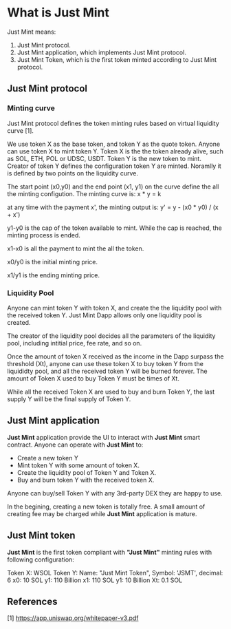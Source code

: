 
# What is Just Mint

Just Mint means:
1. Just Mint protocol.
2. Just Mint application, which implements Just Mint protocol.
3. Just Mint Token, which is the first token minted according to Just Mint protocol.

## Just Mint protocol

### Minting curve

Just Mint protocol defines the token minting rules based on virtual liquidity curve [1].

We use token X as the base token, and token Y as the quote token. Anyone can use token X to mint token Y. Token X is the the token already alive, such as SOL, ETH, POL or UDSC, USDT. Token Y is the new token to mint. Creator of token Y defines the configuration token Y are minted. Noramlly it is defined by two points on the liquidity curve. 

The start point (x0,y0) and the end point (x1, y1) on the curve define the all the minting configution. The minting curve is:
  x * y = k

at any time with the payment x', the minting output is: 
  y' = y - (x0 * y0) / (x + x')

y1-y0 is the cap of the token available to mint. While the cap is reached, the minting process is ended.

x1-x0 is all the payment to mint the all the token.

x0/y0 is the initial minting price.

x1/y1 is the ending minting price.

### Liquidity Pool

Anyone can mint token Y with token X, and create the the liquidity pool with the received token Y. Just Mint Dapp allows only one liquidity pool is created.

The creator of the liquidity pool decides all the parameters of the liquidity pool, including intitial price, fee rate, and so on.

Once the amount of token X received as the income in the Dapp surpass the threshold (Xt), anyone can use these token X to buy token Y from the liquididty pool, and all the received token Y will be burned forever. The amount of Token X used to buy Token Y must be times of Xt.

While all the received Token X are used to buy and burn Token Y, the last supply Y will be the final supply of Token Y.

## **Just Mint** application

**Just Mint** application provide the UI to interact with **Just Mint** smart contract. Anyone can operate with **Just Mint** to:
 + Create a new token Y
 + Mint token Y with some amount of token X.
 + Create the liquidity pool of Token Y and Token X.
 + Buy and burn token Y with the received token X. 

Anyone can buy/sell Token Y with any 3rd-party DEX they are happy to use.

In the begining, creating a new token is totally free. A small amount of creating fee may be charged while **Just Mint** application is mature.  

## **Just Mint** token

**Just Mint** is the first token compliant with **"Just Mint"** minting rules with following configuration:

Token X: WSOL
Token Y: Name: "Just Mint Token", Symbol: 'JSMT', decimal: 6
x0: 10 SOL
y1: 110 Billion
x1: 110 SOL
y1: 10 Billion
Xt: 0.1 SOL




## References
[1] https://app.uniswap.org/whitepaper-v3.pdf


